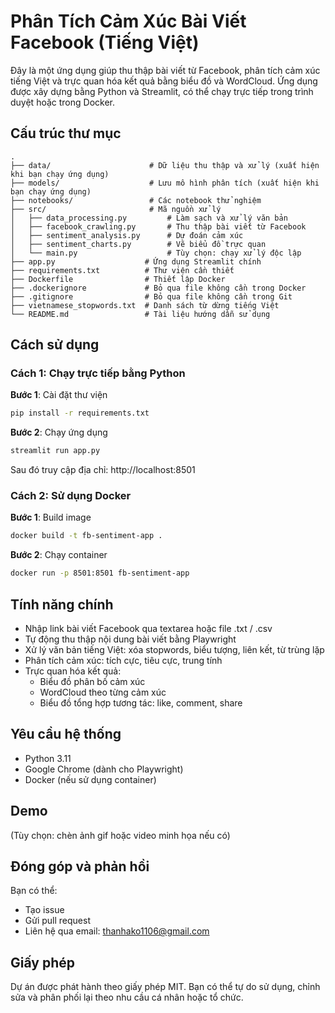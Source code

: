 # Phân Tích Cảm Xúc Bài Viết Facebook (Tiếng Việt)

Đây là một ứng dụng giúp thu thập bài viết từ Facebook, phân tích cảm xúc tiếng Việt và trực quan hóa kết quả bằng biểu đồ và WordCloud. Ứng dụng được xây dựng bằng Python và Streamlit, có thể chạy trực tiếp trong trình duyệt hoặc trong Docker.

## Cấu trúc thư mục

```
.
├── data/                      # Dữ liệu thu thập và xử lý (xuất hiện khi bạn chạy ứng dụng)
├── models/                    # Lưu mô hình phân tích (xuất hiện khi bạn chạy ứng dụng)
├── notebooks/                 # Các notebook thử nghiệm
├── src/                       # Mã nguồn xử lý
│   ├── data_processing.py         # Làm sạch và xử lý văn bản
│   ├── facebook_crawling.py       # Thu thập bài viết từ Facebook
│   ├── sentiment_analysis.py      # Dự đoán cảm xúc
│   ├── sentiment_charts.py        # Vẽ biểu đồ trực quan
│   └── main.py                    # Tùy chọn: chạy xử lý độc lập
├── app.py                    # Ứng dụng Streamlit chính
├── requirements.txt          # Thư viện cần thiết
├── Dockerfile                # Thiết lập Docker
├── .dockerignore             # Bỏ qua file không cần trong Docker
├── .gitignore                # Bỏ qua file không cần trong Git
├── vietnamese_stopwords.txt  # Danh sách từ dừng tiếng Việt
└── README.md                 # Tài liệu hướng dẫn sử dụng
```

## Cách sử dụng

### Cách 1: Chạy trực tiếp bằng Python

**Bước 1**: Cài đặt thư viện
```bash
pip install -r requirements.txt
```

**Bước 2**: Chạy ứng dụng
```bash
streamlit run app.py
```

Sau đó truy cập địa chỉ: http://localhost:8501

### Cách 2: Sử dụng Docker

**Bước 1**: Build image
```bash
docker build -t fb-sentiment-app .
```

**Bước 2**: Chạy container
```bash
docker run -p 8501:8501 fb-sentiment-app
```

## Tính năng chính

- Nhập link bài viết Facebook qua textarea hoặc file .txt / .csv
- Tự động thu thập nội dung bài viết bằng Playwright
- Xử lý văn bản tiếng Việt: xóa stopwords, biểu tượng, liên kết, từ trùng lặp
- Phân tích cảm xúc: tích cực, tiêu cực, trung tính
- Trực quan hóa kết quả:
  - Biểu đồ phân bố cảm xúc
  - WordCloud theo từng cảm xúc
  - Biểu đồ tổng hợp tương tác: like, comment, share

## Yêu cầu hệ thống

- Python 3.11
- Google Chrome (dành cho Playwright)
- Docker (nếu sử dụng container)

## Demo

(Tùy chọn: chèn ảnh gif hoặc video minh họa nếu có)

## Đóng góp và phản hồi

Bạn có thể:
- Tạo issue
- Gửi pull request
- Liên hệ qua email: thanhako1106@gmail.com

## Giấy phép

Dự án được phát hành theo giấy phép MIT. Bạn có thể tự do sử dụng, chỉnh sửa và phân phối lại theo nhu cầu cá nhân hoặc tổ chức.
